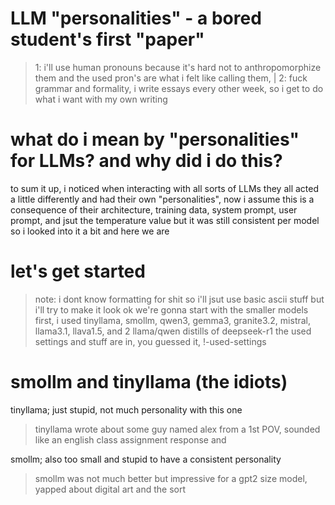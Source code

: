 # LLM "personalities" - a bored student's first "paper"
>1: i'll use human pronouns because it's hard not to anthropomorphize them and the used pron's are what i felt like calling them, | 2: fuck grammar and formality, i write essays every other week, so i get to do what i want with my own writing


# what do i mean by "personalities" for LLMs? and why did i do this?
to sum it up, i noticed when interacting with all sorts of LLMs they all acted a little differently and had their own "personalities", now i assume this is a consequence of their architecture, training data, system prompt, user prompt, and jsut the temperature value but it was still consistent per model so i looked into it a bit and here we are


# let's get started
>note: i dont know formatting for shit so i'll jsut use basic ascii stuff but i'll try to make it look ok
we're gonna start with the smaller models first, i used tinyllama, smollm, qwen3, gemma3, granite3.2, mistral, llama3.1, llava1.5, and 2 llama/qwen distills of deepseek-r1
the used settings and stuff are in, you guessed it, !-used-settings

# smollm and tinyllama (the idiots)
tinyllama; just stupid, not much personality with this one
>tinyllama wrote about some guy named alex from a 1st POV, sounded like an english class assignment response and 

smollm; also too small and stupid to have a consistent personality
>smollm was not much better but impressive for a gpt2 size model, yapped about digital art and the sort

